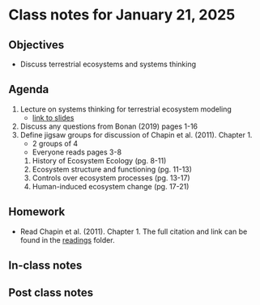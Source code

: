 # Class notes for January 21, 2025

## Objectives
- Discuss terrestrial ecosystems and systems thinking

## Agenda
1. Lecture on systems thinking for terrestrial ecosystem modeling
	- [link to slides]('../lecture_slides/tem_slides_2025.01.21.pdf)
2. Discuss any questions from Bonan (2019) pages 1-16
3. Define jigsaw groups for discussion of Chapin et al. (2011). Chapter 1.
	- 2 groups of 4
	- Everyone reads pages 3-8
	1. History of Ecosystem Ecology (pg. 8-11)
	2. Ecosystem structure and functioning (pg. 11-13)
	3. Controls over ecosystem processes (pg. 13-17)
	4. Human-induced ecosystem change (pg. 17-21) 

## Homework
- Read Chapin et al. (2011). Chapter 1. The full citation and link can be found in the 
[readings](../readings) folder.

## In-class notes

## Post class notes

